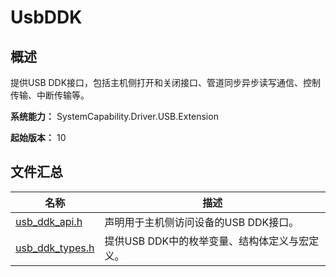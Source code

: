 # UsbDDK
<!--Kit: Driver Development Kit-->
<!--Subsystem: Driver-->
<!--Owner: @lixinsheng2-->
<!--SE: @w00373942-->
<!--TSE: @dong-dongzhen-->

## 概述

提供USB DDK接口，包括主机侧打开和关闭接口、管道同步异步读写通信、控制传输、中断传输等。

**系统能力：** SystemCapability.Driver.USB.Extension

**起始版本：** 10
## 文件汇总

| 名称 | 描述 |
| -- | -- |
| [usb_ddk_api.h](capi-usb-ddk-api-h.md) | 声明用于主机侧访问设备的USB DDK接口。 |
| [usb_ddk_types.h](capi-usb-ddk-types-h.md) | 提供USB DDK中的枚举变量、结构体定义与宏定义。 |
